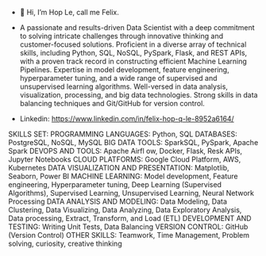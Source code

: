 - 👋 Hi, I’m Hop Le, call me Felix.
- A passionate and results-driven Data Scientist with a deep commitment to solving intricate challenges through innovative thinking and customer-focused solutions. Proficient in a diverse array of technical skills, including Python, SQL, NoSQL, PySpark, Flask, and REST APIs, with a proven track record in constructing efficient Machine Learning Pipelines. Expertise in model development, feature engineering, hyperparameter tuning, and a wide range of supervised and unsupervised learning algorithms. Well-versed in data analysis, visualization, processing, and big data technologies. Strong skills in data balancing techniques and Git/GitHub for version control.

- Linkedin: https://www.linkedin.com/in/felix-hop-q-le-8952a6164/

SKILLS SET:
PROGRAMMING LANGUAGES:
Python,
SQL
DATABASES:
PostgreSQL,
NoSQL,
MySQL
BIG DATA TOOLS:
SparkSQL,
PySpark,
Apache Spark
DEVOPS AND TOOLS:
Apache Airfl ow,
Docker,
Flask,
Resk APIs,
Jupyter Notebooks
CLOUD PLATFORMS:
Google Cloud Platform,
AWS,
Kubernetes
DATA VISUALIZATION AND PRESENTATION:
Matplotlib,
Seaborn,
Power BI
MACHINE LEARNING:
Model development,
Feature engineering,
Hyperparameter tuning,
Deep Learning (Supervised Algorithms),
Supervised Learning,
Unsupervised Learning,
Neural Network Processing
DATA ANALYSIS AND MODELING:
Data Modeling,
Data Clustering,
Data Visualizing,
Data Analyzing,
Data Exploratory Analysis,
Data processing,
Extract, Transform, and Load (ETL)
DEVELOPMENT AND TESTING:
Writing Unit Tests,
Data Balancing
VERSION CONTROL:
GitHub (Version Control)
OTHER SKILLS: Teamwork, Time Management, Problem solving, curiosity, creative thinking

<!---
FelixQLe/FelixQLe is a ✨ special ✨ repository because its `README.md` (this file) appears on your GitHub profile.
You can click the Preview link to take a look at your changes.
--->
